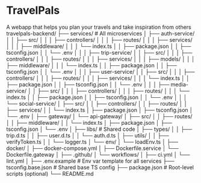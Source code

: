 # TravelPals
A webapp that helps you plan your travels and take inspiration from others
travelpals-backend/
├── services/                        # All microservices
│   ├── auth-service/
│   │   ├── src/
│   │   │   ├── controllers/
│   │   │   ├── routes/
│   │   │   ├── services/
│   │   │   ├── middleware/
│   │   │   └── index.ts
│   │   ├── package.json
│   │   ├── tsconfig.json
│   │   └── .env
│   │
│   ├── trip-service/
│   │   ├── src/
│   │   │   ├── controllers/
│   │   │   ├── routes/
│   │   │   ├── services/
│   │   │   ├── models/
│   │   │   ├── middleware/
│   │   │   └── index.ts
│   │   ├── package.json
│   │   ├── tsconfig.json
│   │   └── .env
│   │
│   ├── user-service/
│   │   ├── src/
│   │   │   ├── controllers/
│   │   │   ├── routes/
│   │   │   ├── services/
│   │   │   └── index.ts
│   │   ├── package.json
│   │   ├── tsconfig.json
│   │   └── .env
│   │
│   ├── media-service/
│   │   ├── src/
│   │   │   ├── controllers/
│   │   │   ├── routes/
│   │   │   └── index.ts
│   │   ├── package.json
│   │   ├── tsconfig.json
│   │   └── .env
│   │
│   └── social-service/
│       ├── src/
│       │   ├── controllers/
│       │   ├── routes/
│       │   ├── services/
│       │   └── index.ts
│       ├── package.json
│       ├── tsconfig.json
│       └── .env
│
├── gateway/
│   └── api-gateway/
│       ├── src/
│       │   ├── routes/
│       │   ├── middleware/
│       │   └── index.ts
│       ├── package.json
│       ├── tsconfig.json
│       └── .env
│
├── libs/                            # Shared code
│   ├── types/
│   │   ├── trip.d.ts
│   │   ├── user.d.ts
│   │   └── auth.d.ts
│   ├── utils/
│   │   ├── verifyToken.ts
│   │   └── logger.ts
│   └── env/
│       └── loadEnv.ts
│
├── docker/
│   ├── docker-compose.yml
│   ├── Dockerfile.service
│   └── Dockerfile.gateway
│
├── .github/
│   └── workflows/
│       ├── ci.yml
│       └── lint.yml
│
├── .env.example                     # Env var template for all services
├── tsconfig.base.json              # Shared base TS config
├── package.json                    # Root-level scripts (optional)
└── README.md
